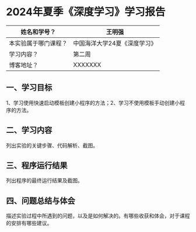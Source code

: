# 2024年夏季《深度学习》学习报告



| 姓名和学号？         | 王明强                       |
| -------------------- | ---------------------------- |
| 本实验属于哪门课程？ | 中国海洋大学24夏《深度学习》 |
| 学习内容？           | 第二周                       |
| 博客地址？           | XXXXXXX                      |



## **一、学习目标**

1、学习使用快速启动模板创建小程序的方法；2、学习不使用模板手动创建小程序的方法。



## 二、学习内容

列出实验的关键步骤、代码解析、截图。



## 三、程序运行结果

列出程序的最终运行结果及截图。



## 四、问题总结与体会

描述实验过程中所遇到的问题，以及是如何解决的。有哪些收获和体会，对于课程的安排有哪些建议。
